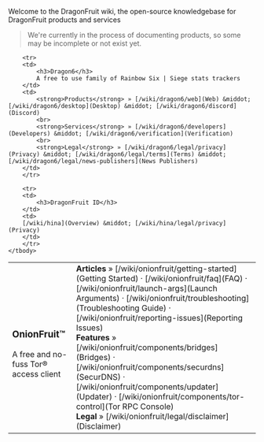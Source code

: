 Welcome to the DragonFruit wiki, the open-source knowledgebase for DragonFruit products and services

> We're currently in the process of documenting products, so some may be incomplete or not exist yet.

<table class="table contents-table">
    <tbody>
    <tr>
        <td>
            <h3>OnionFruit™</h3>
            A free and no-fuss Tor® access client
        </td>
        <td>
            <strong>Articles</strong> » [/wiki/onionfruit/getting-started](Getting Started) &middot; [/wiki/onionfruit/faq](FAQ) &middot; [/wiki/onionfruit/launch-args](Launch Arguments) &middot; [/wiki/onionfruit/troubleshooting](Troubleshooting Guide) &middot; [/wiki/onionfruit/reporting-issues](Reporting Issues)
            <br> 
            <strong>Features</strong> » [/wiki/onionfruit/components/bridges](Bridges) &middot; [/wiki/onionfruit/components/securdns](SecurDNS) &middot; [/wiki/onionfruit/components/updater](Updater) &middot; [/wiki/onionfruit/components/tor-control](Tor RPC Console)    
            <br>
            <strong>Legal</strong> » [/wiki/onionfruit/legal/disclaimer](Disclaimer)
        </td>
        </tr>
        
        <tr>
        <td>
            <h3>Dragon6</h3>
            A free to use family of Rainbow Six | Siege stats trackers
        </td>
        <td>
            <strong>Products</strong> » [/wiki/dragon6/web](Web) &middot; [/wiki/dragon6/desktop](Desktop) &middot; [/wiki/dragon6/discord](Discord)
            <br> 
            <strong>Services</strong> » [/wiki/dragon6/developers](Developers) &middot; [/wiki/dragon6/verification](Verification)
            <br>
            <strong>Legal</strong> » [/wiki/dragon6/legal/privacy](Privacy) &middot; [/wiki/dragon6/legal/terms](Terms) &middot; [/wiki/dragon6/legal/news-publishers](News Publishers)
        </td>
        </tr>

        <tr>
        <td>
            <h3>DragonFruit ID</h3>
        </td>
        <td>
        [/wiki/hina](Overview) &middot; [/wiki/hina/legal/privacy](Privacy)
        </td>
        </tr>
    </tbody>
</table>
